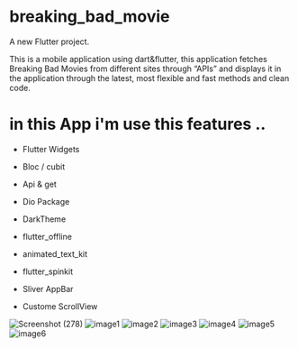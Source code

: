 # breaking_bad_movie

A new Flutter project.

This is a mobile application using dart&flutter, this application fetches Breaking Bad Movies from different sites through “APIs” and displays it in the application through the latest, most flexible and fast methods and clean code.

# in this App i'm use this features ..

- Flutter Widgets 

- Bloc / cubit 

- Api & get

- Dio Package
   
- DarkTheme 

- flutter_offline

- animated_text_kit

- flutter_spinkit

- Sliver AppBar 

- Custome ScrollView 

![Screenshot (278)](https://user-images.githubusercontent.com/75587814/197401786-7136c40f-d74e-46a8-9c03-e44bcd088bf0.png)
![image1](https://user-images.githubusercontent.com/75587814/197401543-aab1cd6d-85c9-4cf4-9470-7757299e566b.jpeg)
![image2](https://user-images.githubusercontent.com/75587814/197401546-5abbba25-f00a-44e8-92c1-a0041559d5b0.jpeg)
![image3](https://user-images.githubusercontent.com/75587814/197401548-4a990b35-9166-4c9b-ae87-0c98903ea824.jpeg)
![image4](https://user-images.githubusercontent.com/75587814/197401550-cd7294b8-15ba-473e-ae76-b0437e6a58c4.jpeg)
![image5](https://user-images.githubusercontent.com/75587814/197401553-d5b6dd81-f202-411c-bda9-40c9346c5f3d.jpeg)
![image6](https://user-images.githubusercontent.com/75587814/197401555-313682d3-fc54-4edb-b06e-121fc8c446dc.jpeg)


